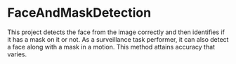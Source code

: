 # FaceAndMaskDetection
This project detects the face from the image correctly and then identifies if it has a mask on it or not. As a surveillance task performer, it can also detect a face along with a mask in a motion. This method attains accuracy that varies.
